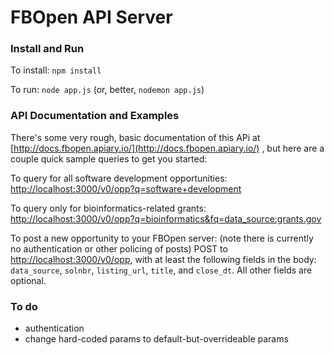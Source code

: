 # FBOpen API Server

### Install and Run
To install: `npm install`

To run: `node app.js` (or, better, `nodemon app.js`)

### API Documentation and Examples
There's some very rough, basic documentation of this APi at [http://docs.fbopen.apiary.io/](http://docs.fbopen.apiary.io/) , but here are a couple quick sample queries to get you started:

To query for all software development opportunities:
[http://localhost:3000/v0/opp?q=software+development](http://localhost:3000/v0/opp?q=software+development)

To query only for bioinformatics-related grants:
[http://localhost:3000/v0/opp?q=bioinformatics&fq=data_source:grants.gov](http://localhost:3000/v0/opp?q=bioinformatics&fq=data_source:grants.gov)

To post a new opportunity to your FBOpen server: (note there is currently no authentication or other policing of posts)
POST to [http://localhost:3000/v0/opp](http://localhost:3000/v0/opp), with at least the following fields in the body: `data_source`, `solnbr`, `listing_url`, `title`, and `close_dt`. All other fields are optional.

### To do
* authentication
* change hard-coded params to default-but-overrideable params